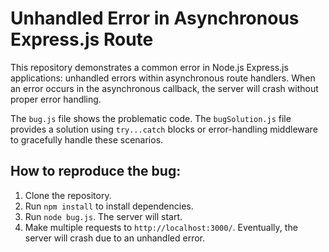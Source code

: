 # Unhandled Error in Asynchronous Express.js Route

This repository demonstrates a common error in Node.js Express.js applications: unhandled errors within asynchronous route handlers.  When an error occurs in the asynchronous callback, the server will crash without proper error handling.

The `bug.js` file shows the problematic code.  The `bugSolution.js` file provides a solution using `try...catch` blocks or error-handling middleware to gracefully handle these scenarios.

## How to reproduce the bug:

1. Clone the repository.
2. Run `npm install` to install dependencies.
3. Run `node bug.js`. The server will start.
4. Make multiple requests to `http://localhost:3000/`.  Eventually, the server will crash due to an unhandled error.